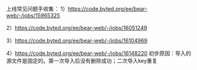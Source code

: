 上线常见问题手收集：
1）https://code.byted.org/ee/bear-web/-/jobs/15965325

2）https://code.byted.org/ee/bear-web/-/jobs/16051249

3）https://code.byted.org/ee/bear-web/-/jobs/16104969

4）https://code.byted.org/ee/bear-web/-/jobs/16148220
初步原因：导入的源文件是固定的。第一次导入后没有删除成功；二次导入key重复